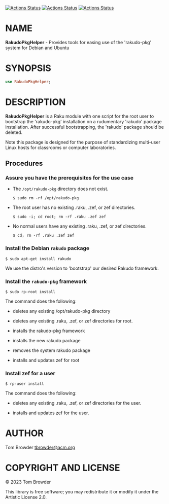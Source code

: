 [![Actions Status](https://github.com/tbrowder/RakudoPkgHelper/actions/workflows/linux.yml/badge.svg)](https://github.com/tbrowder/RakudoPkgHelper/actions) [![Actions Status](https://github.com/tbrowder/RakudoPkgHelper/actions/workflows/macos.yml/badge.svg)](https://github.com/tbrowder/RakudoPkgHelper/actions) [![Actions Status](https://github.com/tbrowder/RakudoPkgHelper/actions/workflows/windows.yml/badge.svg)](https://github.com/tbrowder/RakudoPkgHelper/actions)

NAME
====

**RakudoPkgHelper** - Provides tools for easing use of the 'rakudo-pkg' system for Debian and Ubuntu

SYNOPSIS
========

```raku
use RakudoPkgHelper;
```

DESCRIPTION
===========

**RakudoPkgHelper** is a Raku module with one script for the root user to bootstrap the 'rakudo-pkg' installation on a rudumentary 'rakudo' package installation. After successful bootstrapping, the 'rakudo' package should be deleted.

Note this package is designed for the purpose of standardizing multi-user Linux hosts for classrooms or computer laboratories.

Procedures
----------

### Assure you have the prerequisites for the use case

  * The `/opt/rakudo-pkg` directory does not exist.

        $ sudo rm -rf /opt/rakudo-pkg

  * The root user has no existing .raku, .zef, or zef directories.

        $ sudo -i; cd root; rm -rf .raku .zef zef

  * No normal users have any existing .raku, .zef, or zef directories.

        $ cd; rm -rf .raku .zef zef

### Install the Debian `rakudo` package

    $ sudo apt-get install rakudo

We use the distro's version to 'bootstrap' our desired Rakudo framework.

### Install the `rakudo-pkg` framework

    $ sudo rp-root install

The command does the following:

  * deletes any existing /opt/rakudo-pkg directory

  * deletes any existing .raku, .zef, or zef directories for root.

  * installs the rakudo-pkg framework

  * installs the new rakudo package

  * removes the system rakudo package

  * installs and updates zef for root

### Install zef for a user

    $ rp-user install

The command does the following:

  * deletes any existing .raku, .zef, or zef directories for the user.

  * installs and updates zef for the user.

AUTHOR
======

Tom Browder <tbrowder@acm.org>

COPYRIGHT AND LICENSE
=====================

© 2023 Tom Browder

This library is free software; you may redistribute it or modify it under the Artistic License 2.0.

